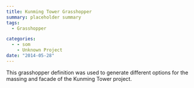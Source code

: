 ```yaml
---
title: Kunming Tower Grasshopper
summary: placeholder summary
tags:
  - Grasshopper

categories:
  - - som
    - Unknown Project
date: "2014-05-28"
---
```


This grasshopper definition was used to generate different options for the massing and facade of the Kunming Tower project.
